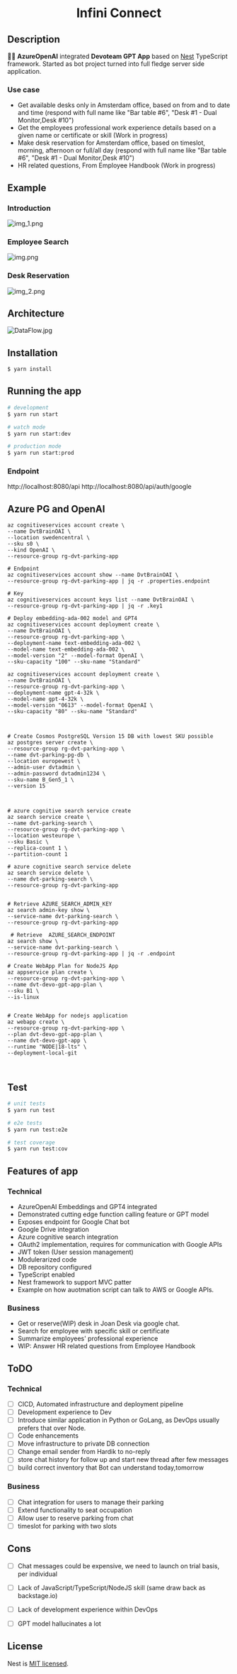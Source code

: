 <h1 align="center">
Infini Connect</h1>

[circleci-image]: https://img.shields.io/circleci/build/github/nestjs/nest/master?token=abc123def456
[circleci-url]: https://circleci.com/gh/nestjs/nest
  <!--[![Backers on Open Collective](https://opencollective.com/nest/backers/badge.svg)](https://opencollective.com/nest#backer)
  [![Sponsors on Open Collective](https://opencollective.com/nest/sponsors/badge.svg)](https://opencollective.com/nest#sponsor)-->

## Description

🤖💬 **AzureOpenAI** integrated **Devoteam GPT App** based on
[Nest](https://github.com/nestjs/nest) TypeScript framework.
Started as bot project turned into full fledge server side application.

### Use case
- Get available desks only in Amsterdam office, based on from and to date and time (respond with full name like "Bar table #6", "Desk #1 - Dual Monitor,Desk #10")
- Get the employees professional work experience details based on a given name or certificate or skill (Work in progress)
- Make desk reservation for Amsterdam office, based on timeslot, morning, afternoon or full/all day (respond with full name like "Bar table #6", "Desk #1 - Dual Monitor,Desk #10")
- HR related questions, From Employee Handbook (Work in progress)

## Example
### Introduction
![img_1.png](img_1.png)
### Employee Search
![img.png](img.png)
### Desk Reservation
![img_2.png](img_2.png)


## Architecture
![DataFlow.jpg](assets%2FDataFlow.jpg)

## Installation

```bash
$ yarn install
```

## Running the app

```bash
# development
$ yarn run start

# watch mode
$ yarn run start:dev

# production mode
$ yarn run start:prod
```
### Endpoint
http://localhost:8080/api
http://localhost:8080/api/auth/google

## Azure PG and OpenAI
```shell
az cognitiveservices account create \ 
--name DvtBrainOAI \
--location swedencentral \
--sku s0 \
--kind OpenAI \
--resource-group rg-dvt-parking-app

# Endpoint
az cognitiveservices account show --name DvtBrainOAI \
--resource-group rg-dvt-parking-app | jq -r .properties.endpoint

# Key
az cognitiveservices account keys list --name DvtBrainOAI \
--resource-group rg-dvt-parking-app | jq -r .key1

# Deploy embedding-ada-002 model and GPT4
az cognitiveservices account deployment create \
--name DvtBrainOAI \
--resource-group rg-dvt-parking-app \
--deployment-name text-embedding-ada-002 \
--model-name text-embedding-ada-002 \
--model-version "2" --model-format OpenAI \
--sku-capacity "100" --sku-name "Standard"

az cognitiveservices account deployment create \
--name DvtBrainOAI \
--resource-group rg-dvt-parking-app \
--deployment-name gpt-4-32k \
--model-name gpt-4-32k \
--model-version "0613" --model-format OpenAI \
--sku-capacity "80" --sku-name "Standard"



# Create Cosmos PostgreSQL Version 15 DB with lowest SKU possible
az postgres server create \
--resource-group rg-dvt-parking-app \
--name dvt-parking-pg-db \
--location europewest \
--admin-user dvtadmin \
--admin-password dvtadmin1234 \
--sku-name B_Gen5_1 \
--version 15



# azure cognitive search service create
az search service create \
--name dvt-parking-search \
--resource-group rg-dvt-parking-app \
--location westeurope \
--sku Basic \
--replica-count 1 \
--partition-count 1

# azure cognitive search service delete
az search service delete \
--name dvt-parking-search \
--resource-group rg-dvt-parking-app


# Retrieve AZURE_SEARCH_ADMIN_KEY
az search admin-key show \
--service-name dvt-parking-search \
--resource-group rg-dvt-parking-app
 
 # Retrieve  AZURE_SEARCH_ENDPOINT
az search show \
--service-name dvt-parking-search \
--resource-group rg-dvt-parking-app | jq -r .endpoint

# Create WebApp Plan for NodeJS App
az appservice plan create \
--resource-group rg-dvt-parking-app \
--name dvt-devo-gpt-app-plan \
--sku B1 \
--is-linux


# Create WebApp for nodejs application
az webapp create \
--resource-group rg-dvt-parking-app \
--plan dvt-devo-gpt-app-plan \
--name dvt-devo-gpt-app \
--runtime "NODE|18-lts" \
--deployment-local-git



```




## Test

```bash
# unit tests
$ yarn run test

# e2e tests
$ yarn run test:e2e

# test coverage
$ yarn run test:cov
```

## Features of app
### Technical
- AzureOpenAI Embeddings and GPT4 integrated
- Demonstrated cutting edge function calling feature or GPT model
- Exposes endpoint for Google Chat bot
- Google Drive integration
- Azure cognitive search integration
- OAuth2 implementation, requires for communication with Google APIs
- JWT token (User session management)
- Modulerarized code
- DB repository configured
- TypeScript enabled
- Nest framework to support MVC patter
- Example on how auotmation script can talk to AWS or Google APIs.

### Business
- Get or reserve(WIP) desk in Joan Desk via google chat.
- Search for employee with specific skill or certificate
- Summarize employees' professional experience
- WIP: Answer HR related questions from Employee Handbook


## ToDO
### Technical
- [ ] CICD, Automated infrastructure and deployment pipeline
- [ ] Development experience to Dev
- [ ] Introduce similar application in Python or GoLang, as DevOps usually prefers that over Node.
- [ ] Code enhancements
- [ ] Move infrastructure to private DB connection
- [ ] Change email sender from Hardik to no-reply
- [ ] store chat history for follow up and start new thread after few messages
- [ ] build correct inventory that Bot can understand today,tomorrow

### Business
- [ ] Chat integration for users to manage their parking
- [ ] Extend functionality to seat occupation
- [ ] Allow user to reserve parking from chat
- [ ] timeslot for parking with two slots

## Cons
- [ ] Chat messages could be expensive, we need to launch on trial basis, per individual
- [ ] Lack of JavaScript/TypeScript/NodeJS skill (same draw back as backstage.io)
- [ ] Lack of development experience within DevOps
- [ ] GPT model hallucinates a lot



## License

Nest is [MIT licensed](LICENSE).
